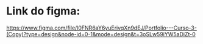 # Link do figma:

https://www.figma.com/file/l0FNR6aY6yuErivqXn9dEJ/Portfolio---Curso-3-(Copy)?type=design&node-id=0-1&mode=design&t=3oSLw59iYW5aDiZt-0
